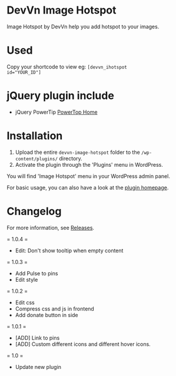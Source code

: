# DevVn Image Hotspot

Image Hotspot by DevVn help you add hotspot to your images.

# Used

Copy your shortcode to view eg: <code>[devvn_ihotspot id="YOUR_ID"]</code>

# jQuery plugin include

- jQuery PowerTip [PowerTop Home](https://stevenbenner.github.io/jquery-powertip/)


# Installation

1. Upload the entire `devvn-image-hotspot` folder to the `/wp-content/plugins/` directory.
1. Activate the plugin through the 'Plugins' menu in WordPress.

You will find 'Image Hotspot' menu in your WordPress admin panel.

For basic usage, you can also have a look at the [plugin homepage](http://levantoan.com/devvn-image-hotspot).
# Changelog

For more information, see [Releases](http://levantoan.com/devvn-image-hotspot).

= 1.0.4 =

* Edit: Don't show tooltip when empty content

= 1.0.3 =

* Add Pulse to pins
* Edit style

= 1.0.2 =

* Edit css
* Compress css and js in frontend
* Add donate button in side

= 1.0.1 =

* [ADD] Link to pins
* [ADD] Custom different icons and different hover icons.

= 1.0 =

* Update new plugin
